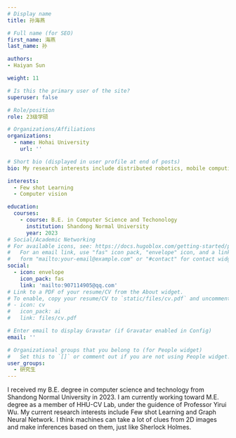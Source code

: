 ```yaml
---
# Display name
title: 孙海燕

# Full name (for SEO)
first_name: 海燕
last_name: 孙

authors:
- Haiyan Sun

weight: 11

# Is this the primary user of the site?
superuser: false

# Role/position
role: 23级学硕

# Organizations/Affiliations
organizations:
  - name: Hohai University
    url: ''

# Short bio (displayed in user profile at end of posts)
bio: My research interests include distributed robotics, mobile computing and programmable matter.

interests:
  - Few shot Learning
  - Computer vision

education:
  courses:
    - course: B.E. in Computer Science and Techonology
      institution: Shandong Normal University
      year: 2023
# Social/Academic Networking
# For available icons, see: https://docs.hugoblox.com/getting-started/page-builder/#icons
#   For an email link, use "fas" icon pack, "envelope" icon, and a link in the
#   form "mailto:your-email@example.com" or "#contact" for contact widget.
social:
  - icon: envelope
    icon_pack: fas
    link: 'mailto:907114905@qq.com'
# Link to a PDF of your resume/CV from the About widget.
# To enable, copy your resume/CV to `static/files/cv.pdf` and uncomment the lines below.
# - icon: cv
#   icon_pack: ai
#   link: files/cv.pdf

# Enter email to display Gravatar (if Gravatar enabled in Config)
email: ''

# Organizational groups that you belong to (for People widget)
#   Set this to `[]` or comment out if you are not using People widget.
user_groups:
  - 研究生
---
```


I received my B.E. degree in computer science and technology from Shandong Normal University in 2023. I am currently working toward M.E. degree as a member of HHU-CV Lab, under the guidence of Professor Yirui Wu. My current research interests include Few shot Learning and Graph Neural Network. I think machines can take a lot of clues from 2D images and make inferences based on them, just like Sherlock Holmes.
